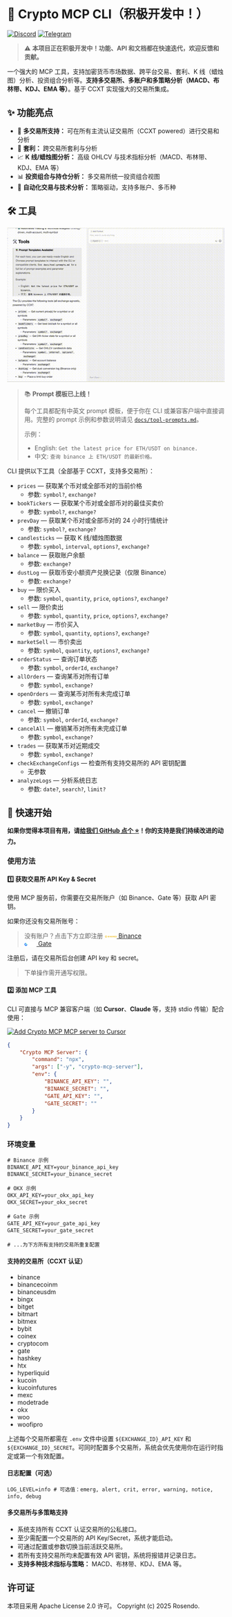 # 🚧 Crypto MCP CLI（积极开发中！）

[![Discord](https://img.shields.io/badge/Discord-Join%20Us-5865F2?logo=discord&logoColor=white)](https://discord.gg/mJ8cdaJ5rg) [![Telegram](https://img.shields.io/badge/Telegram-加入我们-229ED9?logo=telegram&logoColor=white)](https://t.me/crypto_mcp)

> ⚠️ **本项目正在积极开发中！功能、API 和文档都在快速迭代，欢迎反馈和贡献。**

一个强大的 MCP 工具，支持加密货币市场数据、跨平台交易、套利、K 线（蜡烛图）分析、投资组合分析等。**支持多交易所、多账户和多策略分析（MACD、布林带、KDJ、EMA 等）**。基于 CCXT 实现强大的交易所集成。

## ✨ 功能亮点

-   🏦 **多交易所支持：** 可在所有主流认证交易所（CCXT powered）进行交易和分析
-   🔄 **套利：** 跨交易所套利与分析
-   📈 **K 线/蜡烛图分析：** 高级 OHLCV 与技术指标分析（MACD、布林带、KDJ、EMA 等）
-   📊 **投资组合与持仓分析：** 多交易所统一投资组合视图
-   🤖 **自动化交易与技术分析：** 策略驱动，支持多账户、多币种

## 🛠️ 工具

![prompts usage](./usage.gif)

> 📚 **Prompt 模板已上线！**
>
> 每个工具都配有中英文 prompt 模板，便于你在 CLI 或兼容客户端中直接调用。完整的 prompt 示例和参数说明请见 [`docs/tool-prompts.md`](./tool-prompts.md)。
>
> 示例：
>
> -   English: `Get the latest price for ETH/USDT on binance.`
> -   中文: `查询 binance 上 ETH/USDT 的最新价格。`

CLI 提供以下工具（全部基于 CCXT，支持多交易所）：

-   `prices` — 获取某个币对或全部币对的当前价格
    -   参数: `symbol?`, `exchange?`
-   `bookTickers` — 获取某个币对或全部币对的最佳买卖价
    -   参数: `symbol?`, `exchange?`
-   `prevDay` — 获取某个币对或全部币对的 24 小时行情统计
    -   参数: `symbol?`, `exchange?`
-   `candlesticks` — 获取 K 线/蜡烛图数据
    -   参数: `symbol`, `interval`, `options?`, `exchange?`
-   `balance` — 获取账户余额
    -   参数: `exchange?`
-   `dustLog` — 获取币安小额资产兑换记录（仅限 Binance）
    -   参数: `exchange?`
-   `buy` — 限价买入
    -   参数: `symbol`, `quantity`, `price`, `options?`, `exchange?`
-   `sell` — 限价卖出
    -   参数: `symbol`, `quantity`, `price`, `options?`, `exchange?`
-   `marketBuy` — 市价买入
    -   参数: `symbol`, `quantity`, `options?`, `exchange?`
-   `marketSell` — 市价卖出
    -   参数: `symbol`, `quantity`, `options?`, `exchange?`
-   `orderStatus` — 查询订单状态
    -   参数: `symbol`, `orderId`, `exchange?`
-   `allOrders` — 查询某币对所有订单
    -   参数: `symbol`, `exchange?`
-   `openOrders` — 查询某币对所有未完成订单
    -   参数: `symbol`, `exchange?`
-   `cancel` — 撤销订单
    -   参数: `symbol`, `orderId`, `exchange?`
-   `cancelAll` — 撤销某币对所有未完成订单
    -   参数: `symbol`, `exchange?`
-   `trades` — 获取某币对近期成交
    -   参数: `symbol`, `exchange?`
-   `checkExchangeConfigs` — 检查所有支持交易所的 API 密钥配置
    -   无参数
-   `analyzeLogs` — 分析系统日志
    -   参数: `date?`, `search?`, `limit?`

## 🚀 快速开始

**如果你觉得本项目有用，请[给我们 GitHub 点个 ⭐️](https://github.com/rosendolu/crypto-mcp-server)！你的支持是我们持续改进的动力。**

### 使用方法

#### 1️⃣ 获取交易所 API Key & Secret

使用 MCP 服务前，你需要在交易所账户（如 Binance、Gate 等）获取 API 密钥。

如果你还没有交易所账号：

> 没有账户？点击下方立即注册
> [<img src="../docs//icons/binance.png" alt="Binance" width="28" style="vertical-align:middle;background:#000"/> Binance](https://www.marketwebb.net/activity/referral-entry/CPA?ref=CPA_00568KAJ11)  
> [<img src="../docs/icons/gate.png" alt="Gate" width="28" style="vertical-align:middle;background:#000;"/> Gate](https://www.gateweb.space/signup/AVFAVws?ref_type=103)

注册后，请在交易所后台创建 API key 和 secret。

> 下单操作需开通写权限。

#### 2️⃣ 添加 MCP 工具

CLI 可直接与 MCP 兼容客户端（如 **Cursor**、**Claude** 等，支持 stdio 传输）配合使用：

<a href="https://cursor.com/install-mcp?name=Crypto%20MCP&config=eyJjb21tYW5kIjoibnB4IC15IGNyeXB0by1tY3AiLCJlbnYiOnsiTE9HX0xFVkVMIjoiZGVidWciLCJCSU5BTkNFX0FQSV9LRVkiOiIiLCJCSU5BTkNFX1NFQ1JFVCI6IiIsIkdBVEVfQVBJX0tFWSI6IiIsIkdBVEVfU0VDUkVUIjoiIn19"><img src="https://cursor.com/deeplink/mcp-install-dark.svg" alt="Add Crypto MCP MCP server to Cursor" height="32" /></a>

```json
{
    "Crypto MCP Server": {
        "command": "npx",
        "args": ["-y", "crypto-mcp-server"],
        "env": {
            "BINANCE_API_KEY": "",
            "BINANCE_SECRET": "",
            "GATE_API_KEY": "",
            "GATE_SECRET": ""
        }
    }
}
```

### 环境变量

```
# Binance 示例
BINANCE_API_KEY=your_binance_api_key
BINANCE_SECRET=your_binance_secret

# OKX 示例
OKX_API_KEY=your_okx_api_key
OKX_SECRET=your_okx_secret

# Gate 示例
GATE_API_KEY=your_gate_api_key
GATE_SECRET=your_gate_secret

# ...为下方所有支持的交易所重复配置
```

#### 支持的交易所（CCXT 认证）

-   binance
-   binancecoinm
-   binanceusdm
-   bingx
-   bitget
-   bitmart
-   bitmex
-   bybit
-   coinex
-   cryptocom
-   gate
-   hashkey
-   htx
-   hyperliquid
-   kucoin
-   kucoinfutures
-   mexc
-   modetrade
-   okx
-   woo
-   woofipro

上述每个交易所都需在 `.env` 文件中设置 `${EXCHANGE_ID}_API_KEY` 和 `${EXCHANGE_ID}_SECRET`。可同时配置多个交易所，系统会优先使用你在运行时指定或第一个有效配置。

#### 日志配置（可选）

```
LOG_LEVEL=info # 可选值：emerg, alert, crit, error, warning, notice, info, debug
```

#### 多交易所与多策略支持

-   系统支持所有 CCXT 认证交易所的公私接口。
-   至少需配置一个交易所的 API Key/Secret，系统才能启动。
-   可通过配置或参数切换当前活跃交易所。
-   若所有支持交易所均未配置有效 API 密钥，系统将报错并记录日志。
-   **支持多种技术指标与策略：** MACD、布林带、KDJ、EMA 等。

## 许可证

本项目采用 Apache License 2.0 许可。
Copyright (c) 2025 Rosendo.
